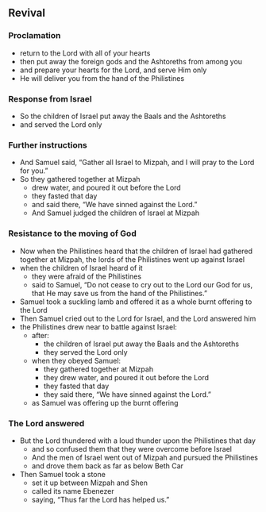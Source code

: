 ## Revival 

### Proclamation

*   return to the Lord with all of your hearts
*   then put away the foreign gods and the Ashtoreths from among you
*   and prepare your hearts for the Lord, and serve Him only
*   He will deliver you from the hand of the Philistines

### Response from Israel

*   So the children of Israel put away the Baals and the Ashtoreths
*   and served the Lord only

### Further instructions

*   And Samuel said, “Gather all Israel to Mizpah, and I will pray to the Lord for you.” 
*   So they gathered together at Mizpah
    -   drew water, and poured it out before the Lord
    -   they fasted that day
    -   and said there, “We have sinned against the Lord.”
    -   And Samuel judged the children of Israel at Mizpah

### Resistance to the moving of God

*   Now when the Philistines heard that the children of Israel had gathered together at Mizpah, the lords of the Philistines went up against Israel
*   when the children of Israel heard of it
    -   they were afraid of the Philistines
    -   said to Samuel, “Do not cease to cry out to the Lord our God for us, that He may save us from the hand of the Philistines.”
*   Samuel took a suckling lamb and offered it as a whole burnt offering to the Lord
*   Then Samuel cried out to the Lord for Israel, and the Lord answered him
*   the Philistines drew near to battle against Israel:
    -   after:
        *   the children of Israel put away the Baals and the Ashtoreths
        *   they served the Lord only
    -   when they obeyed Samuel:
        *   they gathered together at Mizpah
        *   they drew water, and poured it out before the Lord
        *   they fasted that day
        *   they said there, “We have sinned against the Lord.”
    -   as Samuel was offering up the burnt offering

### The Lord answered

*   But the Lord thundered with a loud thunder upon the Philistines that day
    -   and so confused them that they were overcome before Israel
    -   And the men of Israel went out of Mizpah and pursued the Philistines
    -   and drove them back as far as below Beth Car
*   Then Samuel took a stone
    -   set it up between Mizpah and Shen
    -   called its name Ebenezer
    -   saying, “Thus far the Lord has helped us.”


